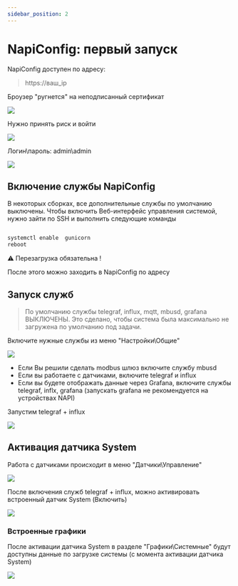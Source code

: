 ```yaml
---
sidebar_position: 2
---
```


# NapiConfig: первый запуск

NapiConfig доступен по адресу:

> https://ваш_ip

Броузер "ругнется" на неподписанный сертификат

![](img-first-start/urgent.jpg)

Нужно принять риск и войти

![](img-first-start/urgent2.jpg)

Логин\пароль: admin\admin

![](img-first-start/first-page.jpg)

## Включение службы NapiConfig 

В некоторых сборках, все дополнительные службы по умолчанию выключены.
Чтобы включить Веб-интерфейс управления системой, нужно зайти по SSH
и выполнить следующие команды

```bash

systemctl enable  gunicorn
reboot

```
:warning: Перезагрузка обязательна !

После этого можно заходить в NapiConfig по адресу


## Запуск служб

>По умолчанию службы telegraf, influx, mqtt, mbusd, grafana ВЫКЛЮЧЕНЫ. Это сделано, чтобы система была максимально не загружена по умолчанию под задачи.

Включите нужные службы из меню "Настройки\Общие"

![](img-first-start/services-default-state.jpg)

- Если Вы решили сделать modbus шлюз включите службу mbusd
- Если вы работаете с датчиками, включите telegraf и influx
- Если вы будете отображать данные через Grafana, включите службы telegraf, inflx, grafana (запускать grafana не рекомендуется на устройствах NAPI)

Запустим telegraf + influx

![](img-first-start/telegraf-influx-on.jpg)

## Активация датчика System

Работа с датчиками происходит в меню "Датчики\Управление"

![](img-first-start/sensors-managment1.jpg)


После включения служб telegraf + influx, можно активировать встроенный датчик System (Включить)

![](img-first-start/sensors-managment2.jpg)

### Встроенные графики

После активации датчика System в разделе "Графики\Системные" будут доступны данные по загрузке системы (с момента активации датчика System)

![](img-first-start/graf1.jpg)
